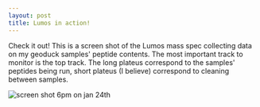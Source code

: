 ```yaml
---
layout: post
title: Lumos in action! 
---
```


Check it out! This is a screen shot of the Lumos mass spec collecting data on my geoduck samples' peptide contents. The most important track to monitor is the top track. The long plateus correspond to the samples' peptides being run, short plateus (I believe) correspond to cleaning between samples.

![screen shot 6pm on jan 24th](https://github.com/laurahspencer/LabNotebook/blob/master/images/2017-01-24_Geo-Proteo-MS-Inprogresss.png?raw=true)
